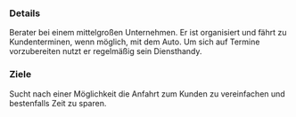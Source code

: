 

### Details <p>
Berater bei einem mittelgroßen Unternehmen. Er ist organisiert und fährt zu Kundenterminen, wenn möglich, mit dem Auto. Um sich auf Termine vorzubereiten nutzt er regelmäßig sein Diensthandy.  
  
### Ziele 
Sucht nach einer Möglichkeit die Anfahrt zum Kunden zu vereinfachen und bestenfalls Zeit zu sparen. 